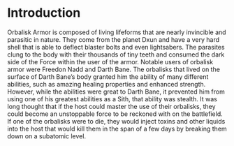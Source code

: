 # Introduction

Orbalisk Armor is composed of living lifeforms that are nearly invincible and parasitic in nature.
They come from the planet Dxun and have a very hard shell that is able to deflect blaster bolts and even lightsabers.
The parasites clung to the body with their thousands of tiny teeth and consumed the dark side of the Force within the user of the armor.
Notable users of orbalisk armor were Freedon Nadd and Darth Bane.
The orbalisks that lived on the surface of Darth Bane’s body granted him the ability of many different abilities, such as amazing healing properties and enhanced strength.
However, while the abilities were great to Darth Bane, it prevented him from using one of his greatest abilities as a Sith, that ability was stealth.
It was long thought that if the host could master the use of their orbalisks, they could become an unstoppable force to be reckoned with on the battlefield.
If one of the orbalisks were to die, they would inject toxins and other liquids into the host that would kill them in the span of a few days by breaking them down on a subatomic level.
